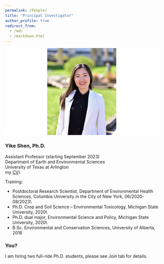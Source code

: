```yaml
---
permalink: /People/
title: "Principal Investigator"
author_profile: true
redirect_from: 
  - /md/
  - /markdown.html
---
```


![](webpeopleme.png)

### Yike Shen, Ph.D.
Assistant Professor (starting September 2023)\
Department of Earth and Environmental Sciences\
University of Texas at Arlington\
my [CV](https://github.com/YikeShen/Shen-Yike_CV/blob/master/CV_Shen%2CYike_05172023.pdf)\

Training: 
* Postdoctoral Research Scientist, Department of Environmental Health Sciences, Columbia University in the City of New York, 06/2020-08/2023\
* Ph.D. Crop and Soil Science – Environmental Toxicology, Michigan State University, 2020\
* Ph.D. dual major, Environmental Science and Policy, Michigan State University, 2020\
* B.Sc. Environmental and Conservation Sciences, University of Alberta, 2016

### You?
I am hiring two full-ride Ph.D. students, please see Join tab for details. 
